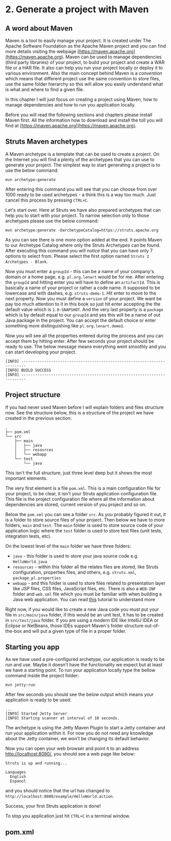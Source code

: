 # 2. Generate a project with Maven

## A word about Maven

Maven is a tool to easily manage your project. It is created under The Apache Software Foundation as the Apache Maven project and you can find more details visiting the webpage [https://maven.apache.org](https://maven.apache.org).
Maven can be used to manage dependencies (third party libraries) of your project, to build your project and create a WAR file or a HAR file. It also can help you run your project locally or deploy it to various environment. Also the main concept behind Maven is a _convention_ which means that different project use the same convention to store files, use the same folder hierarchy so this will allow you easily understand what is what and where to find a given file.

In this chapter I will just focus on creating a project using Maven, how to manage dependencies and how to run you application locally.

Before you will read the following sections and chapters please install Maven first. All the information how to download and install the toll you will find at [https://maven.apache.org](https://maven.apache.org).

## Struts Maven archetypes

A Maven archetype is a template that can be used to create a project. On the Internet you will find a plenty of the archetypes that you can use to generate your project. The simplest way to start generating a project is to use the below command:

```
mvn archetype:generate
```

After entering this command you will see that you can choose from over 1000 ready to be used archetypes - a think this is a way too much. Just cancel this process by pressing `CTRL+C`.

Let's start over. Here at Struts we have also prepared archetypes that can help you to start with your project. To narrow selection only to those archetypes please use the below command:

```
mvn archetype:generate -DarchetypeCatalog=https://struts.apache.org
```

As you can see there is one more option added at the end. It points Maven to our Archetype Catalog where only the Struts Archetypes can be found. After executing this command you will notice that you can have only 7 options to select from. Please select the first option named `Struts 2 Archetypes - Blank`.

Now you must enter a `groupId` - this can be a name of your company's domain or a home page, e.g. `pl.org.lenart` would be for me.
After entering the `groupId` and hitting enter you will have to define an `artifactId`. This is basically a name of your project or rather a code name. It supposed to be lowercase and with dashes, e.g. `struts-demo-1`. Hit enter to move to the next property. Now you must define a `version` of your project. We want be pay too much attention to it in this book so just hit enter accepting the the default value which is `1.0-SNAPSHOT`. And the very last property is a `package` which is by default equal to our `groupId` and yes this will be a name of out Java package in the project. You can accept the default choice or enter something more distinguishing like `pl.org.lenart.demo1`.

Now you will see all the properties entered during the process and you can accept them by hitting enter. After few seconds your project should be ready to use. The below message means everything went smoothly and you can start developing your project.

```
[INFO] ------------------------------------------------------------------------
[INFO] BUILD SUCCESS
[INFO] ------------------------------------------------------------------------
```

## Project structure

If you had never used Maven before I will explain folders and files structure now. See the structure below, this is a structure of the project we have created in the previous section:

```
.
├── pom.xml
└── src
    ├── main
    │   ├── java
    │   ├── resources
    │   └── webapp
    └── test
        └── java
```

This isn't the full structure, just three level deep but it shows the most important elements.

The very first element is a file `pom.xml`. This is a main configuration file for your project, to be clear, it isn't your Struts application configuration file. This file is the project configuration file where all the information about dependencies are stored, current version of you project and so on.

Below the `pom.xml` you can see a folder `src`. As you probably figured it out, it is a folder to store source files of your project. Then below we have to more folders, `main` and `test`. The `main` folder is used to store source code of your application logic where the `test` folder is used to store test files (unit tests, integration tests, etc).

On the lowest level of the `main` folder we have three folders:

- `java` - this folder is used to store your java source code e.g. `HelloWorld.java`
- `resources` - within this folder all the relates files are stored, like Struts configuration, properties files, and others, e.g. `struts.xml`, `package_pl.properties`
- `webapp` - and this folder is used to store files related to presentation layer like JSP files, CSS files, JavaScript files, etc. There is also a `WEB-INF` folder and `web.xml` file which you must be familiar with when building a Java web application. You can read [this](https://docs.oracle.com/javaee/6/tutorial/doc/bnadr.html) tutorial to understand more

Right now, if you would like to create a new Java code you must put your file in `src/main/java` folder, if this would be an unit test, it has to be created in `src/test/java` folder. If you are using a modern IDE like IntelliJ IDEA or Eclipse or NetBeans, those IDEs support Maven's folder structure out-of-the-box and will put a given type of file in a proper folder.

## Starting you app

As we have used a pre-configured archetype, our application is ready to be run and use. Maybe it doesn't have the functionality we expect but at least we have a starting point. To run your application locally type the bellow command inside the project folder:

```
mvn jetty:run
```

After few seconds you should see the below output which means your application is ready to be used:

```
...
[INFO] Started Jetty Server
[INFO] Starting scanner at interval of 10 seconds.
```

The archetype is using the Jetty Maven Plugin to start a Jetty container and run your application within it. For now you do not need any knowledge about the Jetty container, we won't be changing its default behavior.

Now you can open your web browser and point it to an address [http://localhost:8080/](http://localhost:8080/), you should see a web page like below:

```
Struts is up and running...

Languages
  English
  Espanol
```

and you should notice that the url has changed to `http://localhost:8080/example/HelloWorld.action`.

Success, your first Struts application is done!

To stop you application just hit `CTRL+C` in a terminal window.

## pom.xml

